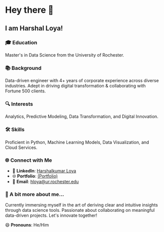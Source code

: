 # Hey there 👋
## I am Harshal Loya!

### 🎓 Education
Master's in Data Science from the University of Rochester.

### 📚 Background
Data-driven engineer with 4+ years of corporate experience across diverse industries. Adept in driving digital transformation & collaborating with Fortune 500 clients.

### 🔍 Interests
Analytics, Predictive Modeling, Data Transformation, and Digital Innovation.

### 🛠 Skills
Proficient in Python, Machine Learning Models, Data Visualization, and Cloud Services.

### 🌐 Connect with Me
- 🔗 **LinkedIn**: [Harshalkumar Loya](https://linkedin.com/in/harshalloya/)
- 🌐 **Portfolio**: [(Portfolio)](https://hloya55.github.io/harshal.github.io/)
- 📧 **Email**: [hloya@ur.rochester.edu](mailto:hloya@ur.rochester.edu)

### 📣 A bit more about me...
Currently immersing myself in the art of deriving clear and intuitive insights through data science tools. Passionate about collaborating on meaningful data-driven projects. Let's innovate together!

😄 **Pronouns**: He/Him
